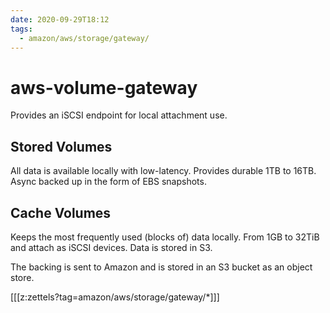 ```yaml
---
date: 2020-09-29T18:12
tags:
  - amazon/aws/storage/gateway/
---
```


# aws-volume-gateway

Provides an iSCSI endpoint for local attachment use.


## Stored Volumes

All data is available locally with low-latency. Provides durable 1TB to 16TB. Async backed up in the form of EBS snapshots.

## Cache Volumes

Keeps the most frequently used (blocks of) data locally. From 1GB to 32TiB and attach as iSCSI devices. Data is stored in S3. 

The backing is sent to Amazon and is stored in an S3 bucket as an object store.

[[[z:zettels?tag=amazon/aws/storage/gateway/*]]]